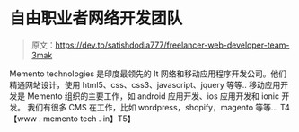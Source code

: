 # 自由职业者网络开发团队

> 原文：<https://dev.to/satishdodia777/freelancer-web-developer-team-3mak>

Memento technologies 是印度最领先的 It 网络和移动应用程序开发公司。他们精通网站设计，使用 html5、css、css3、javascript、jquery 等等..
移动应用开发是 Memento 组织的主要工作，如 android 应用开发、ios 应用开发和 ionic 开发。
我们有很多 CMS 在工作，比如 wordpress，shopify，magento 等等...
T4【www . memento tech . in】T5】